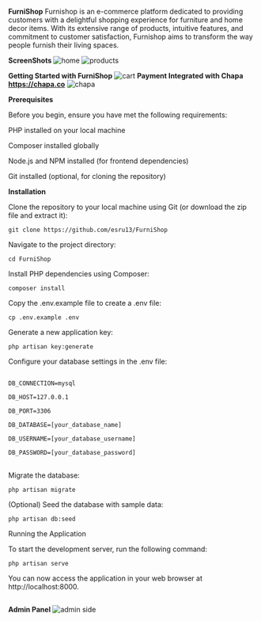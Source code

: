 **FurniShop**
Furnishop is an e-commerce platform dedicated to providing customers with a delightful shopping experience for furniture and home decor items. With its extensive range of products, intuitive features, and commitment to customer satisfaction, Furnishop aims to transform the way people furnish their living spaces.

**ScreenShots**
![home](https://github.com/esru13/FurniShop/assets/111453895/507a34ac-a059-4af9-a25f-0d0988c36f2d)
![products](https://github.com/esru13/FurniShop/assets/111453895/c2efbae2-cc76-475b-b942-23a1ce86d373)


**Getting Started with FurniShop**
![cart](https://github.com/esru13/FurniShop/assets/111453895/af773801-fd26-4827-9f84-83ae451293a9)
**Payment Integrated with Chapa https://chapa.co**
![chapa](https://github.com/esru13/FurniShop/assets/111453895/ca9c340e-783d-43cb-848c-315b908e8f3c)

**Prerequisites**

Before you begin, ensure you have met the following requirements:

PHP installed on your local machine

Composer installed globally

Node.js and NPM installed (for frontend dependencies)

Git installed (optional, for cloning the repository)



**Installation**

Clone the repository to your local machine using Git (or download the zip file and extract it):

    git clone https://github.com/esru13/FurniShop

Navigate to the project directory:

    cd FurniShop

Install PHP dependencies using Composer:

    composer install

Copy the .env.example file to create a .env file:

    cp .env.example .env

Generate a new application key:

    php artisan key:generate

Configure your database settings in the .env file:

##
    DB_CONNECTION=mysql

    DB_HOST=127.0.0.1

    DB_PORT=3306

    DB_DATABASE=[your_database_name]

    DB_USERNAME=[your_database_username]

    DB_PASSWORD=[your_database_password]
##

Migrate the database:

    php artisan migrate
    
(Optional) Seed the database with sample data:

    php artisan db:seed

Running the Application

To start the development server, run the following command:

    php artisan serve

You can now access the application in your web browser at http://localhost:8000.
##
**Admin Panel**
![admin side](https://github.com/esru13/FurniShop/assets/111453895/7f3bb9af-1a6a-42b6-925d-1a7f0f101b9c)

